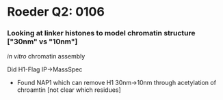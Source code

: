 # Roeder Q2: 0106

### Looking at linker histones to model chromatin structure ["30nm" vs "10nm"]

*in vitro* chromatin assembly

Did H1-Flag IP->MassSpec
* Found NAP1 which can remove H1 30nm->10nm through acetylation of chroamtin
  [not clear which residues]
